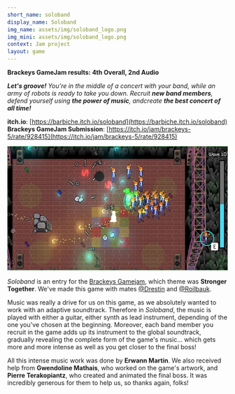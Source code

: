```yaml
---
short_name: soloband
display_name: Soloband
img_name: assets/img/soloband_logo.png
img_mini: assets/img/soloband_logo.png
context: Jam project
layout: game
---
```


**Brackeys GameJam results: 4th Overall, 2nd Audio**

_**Let's groove!** You're in the middle of a concert with your band, while an army of robots is ready to take you down. Recruit **new band members**, defend yourself using **the power of music**, andcreate **the best concert of all time!**_

**itch.io**: [https://barbiche.itch.io/soloband](https://barbiche.itch.io/soloband)  
**Brackeys GameJam Submission**: [https://itch.io/jam/brackeys-5/rate/928415](https://itch.io/jam/brackeys-5/rate/928415)

![soloband_gameplay](../assets/img/soloband_gameplay.png)

_Soloband_ is an entry for the [Brackeys Gamejam](https://itch.io/jam/brackeys-5), which theme was **Stronger Together**. We've made this game with mates [@Drestin](https://drestin.itch.io/) and [@Roilbauk](https://roilbauk.itch.io/).

Music was really a drive for us on this game, as we absolutely wanted to work with an adaptive soundtrack. Therefore in _Soloband_, the music is played with either a guitar, either synth as lead instrument, depending of the one you've chosen at the beginning. Moreover, each band member you recruit in the game adds up its instrument to the global soundtrack, gradually revealing the complete form of the game's music... which gets more and more intense as well as you get closer to the final boss!

All this intense music work was done by **Erwann Martin**. We also received help from **Gwendoline Mathais**, who worked on the game's artwork, and **Pierre Terakopiantz**, who created and animated the final boss. It was incredibly generous for them to help us, so thanks again, folks!
